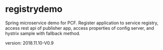 # registrydemo
Spring microservice demo for PCF. Register application to service registry, access rest api of publisher app, access properties of config server, and hystrix sample with fallback method.

version: 2018.11.10-V0.9
